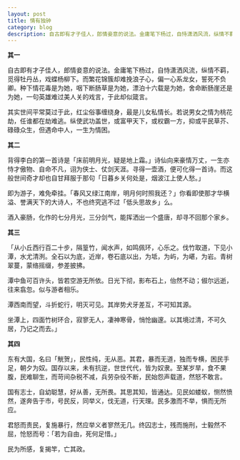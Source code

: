 ```yaml
---
layout: post
title: 情有独钟
category: blog
description: 自古即有才子佳人，郎情妾意的说法。金庸笔下杨过，自恃潇洒风流，纵情不羁，觅得牡丹丛，戏蝶杨柳下。而繁花锦簇却难挽浪子心，偏一心系龙女，誓死不负卿。种下情花毒是为她，咽下断肠草是为她，漂泊十六载是为她，舍命断肠崖还是为她，一句英……
---
```

**其一**			

自古即有才子佳人，郎情妾意的说法。金庸笔下杨过，自恃潇洒风流，纵情不羁，觅得牡丹丛，戏蝶杨柳下。而繁花锦簇却难挽浪子心，偏一心系龙女，誓死不负卿。种下情花毒是为她，咽下断肠草是为她，漂泊十六载是为她，舍命断肠崖还是为她，一句英雄难过美人关的戏言，于此却似箴言。


其实世间平常莫过于此，红尘俗事缠绕身，最是儿女私情长。若说男女之情为桃花劫，任谁都在劫难逃。纵使武功盖世，或富甲天下，或权霸一方，抑或平民草芥、碌碌众生，但遇命中人，一生为情困。	


**其二**

背得李白的第一首诗是「床前明月光，疑是地上霜。」诗仙向来豪情万丈，一生亦恃才傲物、自命不凡，诩为侠士、仗剑天涯。寻得一壶酒，便可化得一首诗。而这般世间奇才却也自甘拜服于那句「日暮乡关何处是，烟波江上使人愁。」

即为游子，难免牵挂。「春风又绿江南岸，明月何时照我还？」你看即使那才华横溢、誉满天下的大诗人，不也终究逃不过「低头思故乡」么。		

酒入豪肠，化作的七分月光，三分剑气，能挥洒出一个盛唐，却寻不回那个家乡。 


**其三**			

「从小丘西行百二十步，隔篁竹，闻水声，如鸣佩环，心乐之。伐竹取道，下见小潭，水尤清洌。全石以为底，近岸，卷石底以出，为坻，为屿，为嵁，为岩。青树翠蔓，蒙络摇缀，参差披拂。	

潭中鱼可百许头，皆若空游无所依。日光下彻，影布石上，佁然不动；俶尔远逝，往来翕忽。似与游者相乐。

潭西南而望，斗折蛇行，明灭可见。其岸势犬牙差互，不可知其源。		

坐潭上，四面竹树环合，寂寥无人，凄神寒骨，悄怆幽邃。以其境过清，不可久居，乃记之而去。」


**其四**

东有大国，名曰「觥贺」，民性纯，无从恶。其君，暴而无道，独而专横，困民手足，朝夕为奴。国存以来，未有抗逆，世世代代，皆为奴隶。至某岁旱，食不果腹，民难聊生，而苛间杂税不减，兵劳杂役不断，民始怨声载道，然怒不敢言。		

国有志士，自幼聪慧，好从善，无所畏。其思其知，皆通达。见民如蝼蚁，恻然愤然，遂奔告于市，号民反，同举义，伐无道，行天理。民多激而不举，惧而无所应。			

君怒而责民，复施暴行，然应举义者寥然无几。终囚志士，残而施刑，士毅然不屈，怆怒而号：「若为自由，死何足惜。」
	
民为所感，复揭竿，亡其政。
